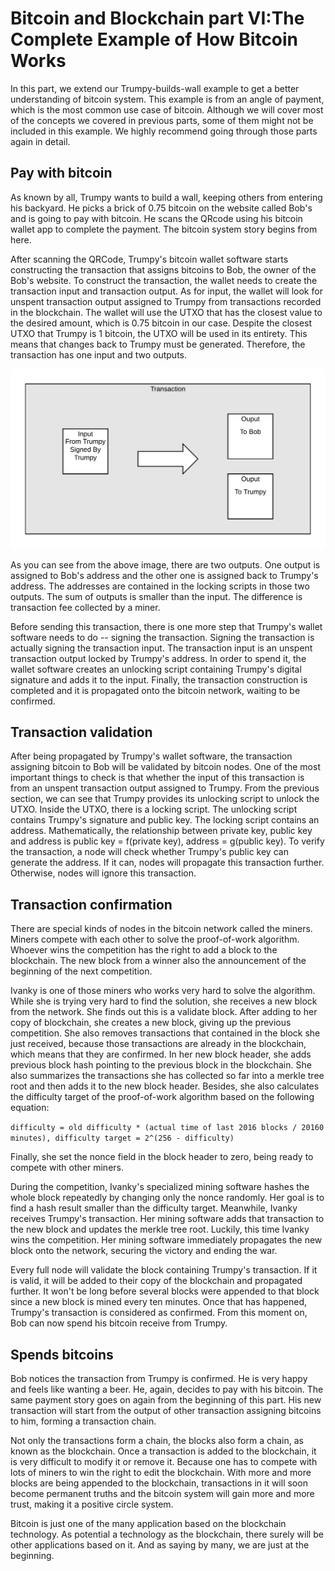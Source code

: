 # Bitcoin and Blockchain part VI:The Complete Example of How Bitcoin Works

In this part, we extend our Trumpy-builds-wall example to get a better understanding of bitcoin system. This example is from an angle of payment, which is the most common use case of bitcoin. Although we will cover most of the concepts we covered in previous parts, some of them might not be included in this example. We highly recommend going through those parts again in detail.

## Pay with bitcoin

As known by all, Trumpy wants to build a wall, keeping others from entering his backyard. He picks a brick of 0.75 bitcoin on the website called Bob's and is going to pay with bitcoin. He scans the QRcode using his bitcoin wallet app to complete the payment. The bitcoin system story begins from here.

After scanning the QRCode, Trumpy's bitcoin wallet software starts constructing the transaction that assigns bitcoins to Bob, the owner of the Bob's website. To construct the transaction, the wallet needs to create the transaction input and transaction output. As for input, the wallet will look for unspent transaction output assigned to Trumpy from transactions recorded in the blockchain. The wallet will use the UTXO that has the closest value to the desired amount, which is 0.75 bitcoin in our case. Despite the closest UTXO that Trumpy is 1 bitcoin, the UTXO will be used in its entirety. This means that changes back to Trumpy must be generated. Therefore, the transaction has one input and two outputs. 

![Alt Text](/images/Transaction-Trumpy-Pay.png)

As you can see from the above image, there are two outputs. One output is assigned to Bob's address and the other one is assigned back to Trumpy's address. The addresses are contained in the locking scripts in those two outputs. The sum of outputs is smaller than the input. The difference is transaction fee collected by a miner. 

Before sending this transaction, there is one more step that Trumpy's wallet software needs to do -- signing the transaction. Signing the transaction is actually signing the transaction input. The transaction input is an unspent transaction output locked by Trumpy's address. In order to spend it, the wallet software creates an unlocking script containing Trumpy's digital signature and adds it to the input. Finally, the transaction construction is completed and it is propagated onto the bitcoin network, waiting to be confirmed. 
## Transaction validation 

After being propagated by Trumpy's wallet software, the transaction assigning bitcoin to Bob will be validated by bitcoin nodes. One of the most important things to check is that whether the input of this transaction is from an unspent transaction output assigned to Trumpy. From the previous section, we can see that Trumpy provides its unlocking script to unlock the UTXO. Inside the UTXO, there is a locking script. The unlocking script contains Trumpy's signature and public key. The locking script contains an address. Mathematically, the relationship between private key, public key and address is public key = f(private key), address = g(public key). To verify the transaction, a node will check whether Trumpy's public key can generate the address. If it can, nodes will propagate this transaction further. Otherwise, nodes will ignore this transaction.

## Transaction confirmation

There are special kinds of nodes in the bitcoin network called the miners. Miners compete with each other to solve the proof-of-work algorithm. Whoever wins the competition has the right to add a block to the blockchain. The new block from a winner also the announcement of the beginning of the next competition. 

Ivanky is one of those miners who works very hard to solve the algorithm. While she is trying very hard to find the solution, she receives a new block from the network. She finds out this is a validate block. After adding to her copy of blockchain, she creates a new block, giving up the previous competition. She also removes transactions that contained in the block she just received, because those transactions are already in the blockchain, which means that they are confirmed. In her new block header, she adds previous block hash pointing to the previous block in the blockchain. She also summarizes the transactions she has collected so far into a merkle tree root and then adds it to the new block header. Besides, she also calculates the difficulty target of the proof-of-work algorithm based on the following equation:

`difficulty = old difficulty * (actual time of last 2016 blocks / 20160 minutes), difficulty target = 2^(256 - difficulty)`

Finally, she set the nonce field in the block header to zero, being ready to compete with other miners.

During the competition, Ivanky's specialized mining software hashes the whole block repeatedly by changing only the nonce randomly. Her goal is to find a hash result smaller than the difficulty target. Meanwhile, Ivanky receives Trumpy's transaction. Her mining software adds that transaction to the new block and updates the merkle tree root. Luckily, this time Ivanky wins the competition. Her mining software immediately propagates the new block onto the network, securing the victory and ending the war. 

Every full node will validate the block containing Trumpy's transaction. If it is valid, it will be added to their copy of the blockchain and propagated further. It won't be long before several blocks were appended to that block since a new block is mined every ten minutes. Once that has happened, Trumpy's transaction is considered as confirmed. From this moment on, Bob can now spend his bitcoin receive from Trumpy.

## Spends bitcoins

Bob notices the transaction from Trumpy is confirmed. He is very happy and feels like wanting a beer. He, again, decides to pay with his bitcoin. The same payment story goes on again from the beginning of this part. His new transaction will start from the output of other transaction assigning bitcoins to him, forming a transaction chain.

Not only the transactions form a chain, the blocks also form a chain, as known as the blockchain. Once a transaction is added to the blockchain, it is very difficult to modify it or remove it. Because one has to compete with lots of miners to win the right to edit the blockchain. With more and more blocks are being appended to the blockchain, transactions in it will soon become permanent truths and the bitcoin system will gain more and more trust, making it a positive circle system. 

Bitcoin is just one of the many application based on the blockchain technology. As potential a technology as the blockchain, there surely will be other applications based on it. And as saying by many, we are just at the beginning.
